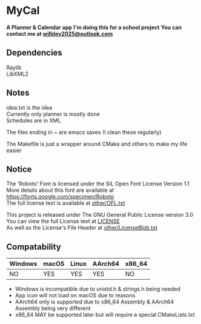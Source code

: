 # MyCal
__A Planner & Calendar app__
__I'm doing this for a school project__
__You can contact me at [willdev2025@outlook.com](mailto:willdev2025@outlook.com)__
## Dependencies
Raylib  
LibXML2  

## Notes  
idea.txt is the idea  
Currently only planner is mostly done    
Schedules are in XML  

The files ending in ~ are emacs saves (I clean these regularly)  
  
The Makefile is just a wrapper around CMake and others to make my life easier  

## Notice  
The 'Roboto' Font is licensed under the SIL Open Font License Version 1.1  
More details about this font are available at https://fonts.google.com/specimen/Roboto  
The full license text is available at [other/OFL.txt](other/OFL.txt)  

This project is released under The GNU General Public License version 3.0  
You can view the full License text at [LICENSE](LICENSE)  
As well as the License's File Header at [other/LicenseBlob.txt](other/LicenseBlob.txt)

## Compatability    

| Windows | macOS | Linux | AArch64 | x86_64 |
|---------|-------|-------|---------|--------|
| NO      | YES   | YES   | YES     | NO     |

- Windows is incompatible due to unistd.h & strings.h being needed
- App icon will not load on macOS due to reasons  
- AArch64 only is supported due to x86_64 Assembly & AArch64 Assembly being very different
- x86_64 MAY be supported later but will require a special CMakeLists.txt
